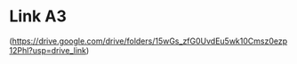 # Link A3

(https://drive.google.com/drive/folders/15wGs_zfG0UvdEu5wk10Cmsz0ezp12Phl?usp=drive_link)

